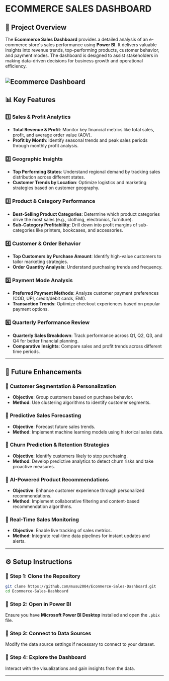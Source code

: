 # ECOMMERCE SALES DASHBOARD

## 📌 Project Overview
The **Ecommerce Sales Dashboard** provides a detailed analysis of an e-commerce store's sales performance using **Power BI**. It delivers valuable insights into revenue trends, top-performing products, customer behavior, and payment modes. The dashboard is designed to assist stakeholders in making data-driven decisions for business growth and operational efficiency.


![Ecommerce Dashboard](https://github.com/user-attachments/assets/74938189-33d5-4746-9cb9-d7b966368629)
---

## 📊 Key Features

### 1️⃣ **Sales & Profit Analytics**
- **Total Revenue & Profit**: Monitor key financial metrics like total sales, profit, and average order value (AOV).
- **Profit by Month**: Identify seasonal trends and peak sales periods through monthly profit analysis.

### 2️⃣ **Geographic Insights**
- **Top Performing States**: Understand regional demand by tracking sales distribution across different states.
- **Customer Trends by Location**: Optimize logistics and marketing strategies based on customer geography.

### 3️⃣ **Product & Category Performance**
- **Best-Selling Product Categories**: Determine which product categories drive the most sales (e.g., clothing, electronics, furniture).
- **Sub-Category Profitability**: Drill down into profit margins of sub-categories like printers, bookcases, and accessories.

### 4️⃣ **Customer & Order Behavior**
- **Top Customers by Purchase Amount**: Identify high-value customers to tailor marketing strategies.
- **Order Quantity Analysis**: Understand purchasing trends and frequency.

### 5️⃣ **Payment Mode Analysis**
- **Preferred Payment Methods**: Analyze customer payment preferences (COD, UPI, credit/debit cards, EMI).
- **Transaction Trends**: Optimize checkout experiences based on popular payment options.

### 6️⃣ **Quarterly Performance Review**
- **Quarterly Sales Breakdown**: Track performance across Q1, Q2, Q3, and Q4 for better financial planning.
- **Comparative Insights**: Compare sales and profit trends across different time periods.

---

## 🚀 Future Enhancements

### 🔹 **Customer Segmentation & Personalization**
- **Objective**: Group customers based on purchase behavior.
- **Method**: Use clustering algorithms to identify customer segments.

### 🔹 **Predictive Sales Forecasting**
- **Objective**: Forecast future sales trends.
- **Method**: Implement machine learning models using historical sales data.

### 🔹 **Churn Prediction & Retention Strategies**
- **Objective**: Identify customers likely to stop purchasing.
- **Method**: Develop predictive analytics to detect churn risks and take proactive measures.

### 🔹 **AI-Powered Product Recommendations**
- **Objective**: Enhance customer experience through personalized recommendations.
- **Method**: Implement collaborative filtering and content-based recommendation algorithms.

### 🔹 **Real-Time Sales Monitoring**
- **Objective**: Enable live tracking of sales metrics.
- **Method**: Integrate real-time data pipelines for instant updates and alerts.

---

## ⚙️ Setup Instructions

### 🔹 **Step 1: Clone the Repository**
```bash
git clone https://github.com/musu2004/Ecommerce-Sales-Dashboard.git
cd Ecommerce-Sales-Dashboard
```

### 🔹 **Step 2: Open in Power BI**
Ensure you have **Microsoft Power BI Desktop** installed and open the `.pbix` file.

### 🔹 **Step 3: Connect to Data Sources**
Modify the data source settings if necessary to connect to your dataset.

### 🔹 **Step 4: Explore the Dashboard**
Interact with the visualizations and gain insights from the data.

---
